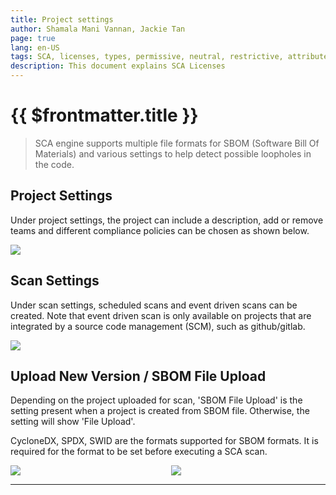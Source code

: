 ```yaml
---
title: Project settings
author: Shamala Mani Vannan, Jackie Tan
page: true
lang: en-US
tags: SCA, licenses, types, permissive, neutral, restrictive, attributes
description: This document explains SCA Licenses
---
```


<ClientOnly>

# {{ $frontmatter.title }}

> SCA engine supports multiple file formats for SBOM (Software Bill Of Materials) and various settings to help detect possible loopholes in the code.

## Project Settings

Under project settings, the project can include a description, add or remove teams and different compliance policies can be chosen as shown below.

  <div style="flex: 1;">
    <img src="/images/SCA/project-settings1.png" />
  </div>

## Scan Settings

Under scan settings, scheduled scans and event driven scans can be created. Note that event driven scan is only available on projects that are integrated by a source code management (SCM), such as github/gitlab.

  <div style="flex: 1;">
    <img src="/images/SCA/sca-new-scan-settings.png" />
  </div>

## Upload New Version / SBOM File Upload

Depending on the project uploaded for scan, 'SBOM File Upload' is the setting present when a project is created from SBOM file. Otherwise, the setting will show 'File Upload'.

CycloneDX, SPDX, SWID are the formats supported for SBOM formats. It is required for the format to be set before executing a SCA scan.

<div style="display: flex;">
  <div style="flex: 1; margin-right: 10px;">
    <img src="/images/SCA/sca-sbom-format.png" />
  </div>
  <div style="flex: 1;">
    <img src="/images/SCA/sca-upload-new-version.png" />
  </div>
</div>


<hr class="thick" />


</ClientOnly>
